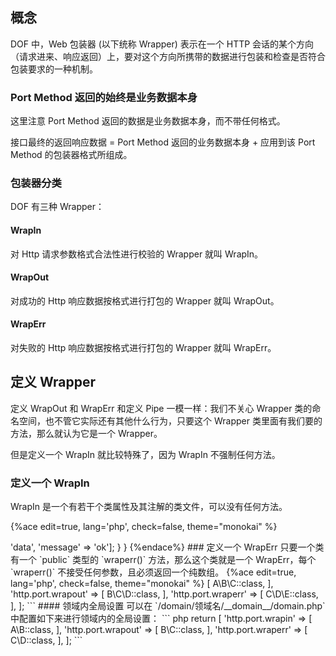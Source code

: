 <!-- toc -->

## 概念

DOF 中，Web 包装器 (以下统称 Wrapper) 表示在一个 HTTP 会话的某个方向（请求进来、响应返回）上，要对这个方向所携带的数据进行包装和检查是否符合包装要求的一种机制。

### Port Method 返回的始终是业务数据本身

这里注意 Port Method 返回的数据是业务数据本身，而不带任何格式。

接口最终的返回响应数据 = Port Method 返回的业务数据本身 + 应用到该 Port Method 的包装器格式所组成。

### 包装器分类

DOF 有三种 Wrapper：

#### WrapIn

对 Http 请求参数格式合法性进行校验的 Wrapper 就叫 WrapIn。

#### WrapOut

对成功的 Http 响应数据按格式进行打包的 Wrapper 就叫 WrapOut。

#### WrapErr

对失败的 Http 响应数据按格式进行打包的 Wrapper 就叫 WrapErr。

## 定义 Wrapper

定义 WrapOut 和 WrapErr 和定义 Pipe 一模一样：我们不关心 Wrapper 类的命名空间，也不管它实际还有其他什么行为，只要这个 Wrapper 类里面有我们要的方法，那么就认为它是一个 Wrapper。

但是定义一个 WrapIn 就比较特殊了，因为 WrapIn 不强制任何方法。

### 定义一个 WrapIn

WrapIn 是一个有若干个类属性及其注解的类文件，可以没有任何方法。

{%ace edit=true, lang='php', check=false, theme="monokai" %}
<?php

namespace Domain\User\Http\Wrapper\In;

class ABC
{
    /**
     * @Title(test var)
     * @Mobile(tw)
     * @Need()
     * @Default(13344445558)
     * @In(13344445555,13344445558)
     */
    private $var;

    /**
     * @Title(demo var)
     * @NeedIfHas(var)
     * @Ip()
     */
    private $a;
}
{%endace%}

### 定义一个 WrapOut

只要一个类有一个 `public` 类型的 `wrapout()` 方法，那么这个类就是一个 WrapOut，每个 `wrapout()` 不接受任何参数，且必须返回一个纯数组。

{%ace edit=true, lang='php', check=false, theme="monokai" %}
<?php

namespace A\B\C;

class D
{
    public function wrapout() : array
    {
        return ['__DATA__' => 'data', 'message' => 'ok'];
    }
}
{%endace%}

### 定义一个 WrapErr

只要一个类有一个 `public` 类型的 `wraperr()` 方法，那么这个类就是一个 WrapErr，每个 `wraperr()` 不接受任何参数，且必须返回一个纯数组。

{%ace edit=true, lang='php', check=false, theme="monokai" %}
<?php

namespace E\F\G;

class H
{
    public function wraperr() : array
    {
        return ['code', 'error'];
    }
}
{%endace%}

## 使用 Wrapper

### Port 内 Wrapper 设置

Wrapper 的使用也很简单，在 Port 的路由注解中通过 `WrapIn`，`WrapOut`, `WrapErr` 三个关键词使用。

{%ace edit=true, lang='php', check=false, theme="monokai" %}
<?php

namespace Domain\User\Http\Port\V1;

/**
 * @WrapIn(Domain\User\Http\Wrapper\In\ABC)
 */
class User
{
    /**
     * @Route('users/{id}')
     * @Verb(get)
     * @WrapOut(A\B\C\D)
     * @WrapErr(E\F\H\G)
     */
    public function show(int $id)
    {
    }
}
{%endace%}

### 全局 Wrapper 设置

#### 跨领域全局设置

可以在 `/config/domain.php` 中配置如下来进行跨领域的全局设置：

``` php
return [
    'http.port.wrapin' => [
        A\B\C::class,
    ],
    'http.port.wrapout' => [
        B\C\D::class,
    ],
    'http.port.wraperr' => [
        C\D\E::class,
    ],
];
```

#### 领域内全局设置

可以在 `/domain/领域名/__domain__/domain.php` 中配置如下来进行领域内的全局设置：

``` php
return [
    'http.port.wrapin' => [
        A\B::class,
    ],
    'http.port.wrapout' => [
        B\C::class,
    ],
    'http.port.wraperr' => [
        C\D::class,
    ],
];
```
